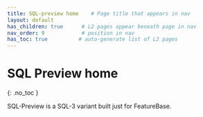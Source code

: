 ```yaml
---
title: SQL-preview home    # Page title that appears in nav
layout: default
has_children: true      # L2 pages appear beneath page in nav
nav_order: 9            # position in nav
has_toc: true          # auto-generate list of L2 pages
---
```


# SQL Preview home
{: .no_toc }

SQL-Preview is a SQL-3 variant built just for FeatureBase.
